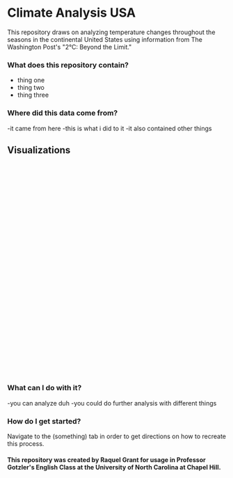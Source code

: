 # Climate Analysis USA

This repository draws on analyzing temperature changes throughout the seasons in the continental United States using information from The Washington Post's "2°C: Beyond the Limit."
### What does this repository contain?

- thing one
- thing two
- thing three
  
### Where did this data come from?

-it came from here
-this is what i did to it
-it also contained other things

## Visualizations

<div style="min-height:483px"><Graph></Graph><noscript><img src="https://datawrapper.dwcdn.net/vOH2p/full.png" alt="" /></noscript></div>


### What can I do with it?

-you can analyze duh
-you could do further analysis with different things

### How do I get started?

Navigate to the (something) tab in order to get directions on how to recreate this process. 
#### This repository was created by Raquel Grant for usage in Professor Gotzler's English Class at the University of North Carolina at Chapel Hill. 
